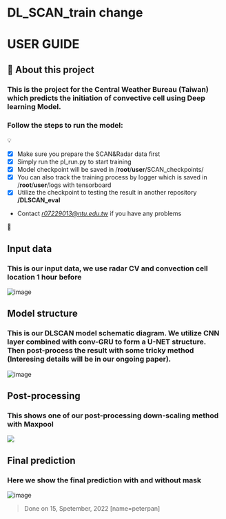 # DL_SCAN_train change
# USER GUIDE
## :rocket: About this project
### This is the project for the Central Weather Bureau (Taiwan) which predicts the initiation of convective cell using Deep learning Model.
### Follow the steps to run the model:
:bulb:
- [X] Make sure you prepare the SCAN&Radar data first
- [X] Simply run the pl_run.py to start training
- [X] Model checkpoint will be saved in /**root**/**user**/SCAN_checkpoints/
- [X] You can also track the training process by logger which is saved in /**root**/**user**/logs with tensorboard
- [X] Utilize the checkpoint to testing the result in another repository **/DLSCAN_eval**
- Contact *r07229013@ntu.edu.tw* if you have any problems

:rocket:
## Input data
### This is our input data, we use radar CV and convection cell location 1 hour before
![image](https://user-images.githubusercontent.com/91505593/207801510-75654c9c-3e93-4e05-a76b-dfc7a626a7f0.png)


## Model structure
### This is our DLSCAN model schematic diagram. We utilize CNN layer combined with conv-GRU to form a U-NET structure. Then post-process the result with some tricky method (Interesing details will be in our ongoing paper).
![image](https://user-images.githubusercontent.com/91505593/207801661-a4d0e4ad-f964-42fd-a6ad-066b2acf3fdb.png)


## Post-processing 
### This shows one of our post-processing down-scaling method with Maxpool
![](https://i.imgur.com/8O5U8Vp.png)

## Final prediction 
### Here we show the final prediction with and without mask
![image](https://user-images.githubusercontent.com/91505593/207801341-c8000b09-0ca3-40cf-88fc-010a770c0165.png)


>Done on 15, Spetember, 2022 [name=peterpan]
